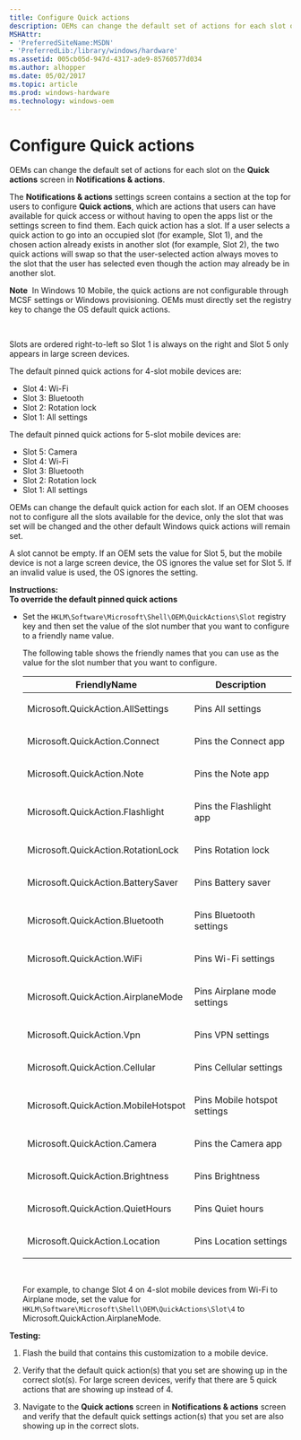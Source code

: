 ```yaml
---
title: Configure Quick actions
description: OEMs can change the default set of actions for each slot on the Quick actions screen in Notifications actions.
MSHAttr:
- 'PreferredSiteName:MSDN'
- 'PreferredLib:/library/windows/hardware'
ms.assetid: 005cb05d-947d-4317-ade9-85760577d034
ms.author: alhopper
ms.date: 05/02/2017
ms.topic: article
ms.prod: windows-hardware
ms.technology: windows-oem
---
```


# Configure Quick actions


OEMs can change the default set of actions for each slot on the **Quick actions** screen in **Notifications & actions**.

The **Notifications & actions** settings screen contains a section at the top for users to configure **Quick actions**, which are actions that users can have available for quick access or without having to open the apps list or the settings screen to find them. Each quick action has a slot. If a user selects a quick action to go into an occupied slot (for example, Slot 1), and the chosen action already exists in another slot (for example, Slot 2), the two quick actions will swap so that the user-selected action always moves to the slot that the user has selected even though the action may already be in another slot.

**Note**  In Windows 10 Mobile, the quick actions are not configurable through MCSF settings or Windows provisioning. OEMs must directly set the registry key to change the OS default quick actions.

 

Slots are ordered right-to-left so Slot 1 is always on the right and Slot 5 only appears in large screen devices.

The default pinned quick actions for 4-slot mobile devices are:

-   Slot 4: Wi-Fi
-   Slot 3: Bluetooth
-   Slot 2: Rotation lock
-   Slot 1: All settings

The default pinned quick actions for 5-slot mobile devices are:

-   Slot 5: Camera
-   Slot 4: Wi-Fi
-   Slot 3: Bluetooth
-   Slot 2: Rotation lock
-   Slot 1: All settings

OEMs can change the default quick action for each slot. If an OEM chooses not to configure all the slots available for the device, only the slot that was set will be changed and the other default Windows quick actions will remain set.

A slot cannot be empty. If an OEM sets the value for Slot 5, but the mobile device is not a large screen device, the OS ignores the value set for Slot 5. If an invalid value is used, the OS ignores the setting.

<a href="" id="instructions-"></a>**Instructions:**  
**To override the default pinned quick actions**

-   Set the `HKLM\Software\Microsoft\Shell\OEM\QuickActions\Slot` registry key and then set the value of the slot number that you want to configure to a friendly name value.

    The following table shows the friendly names that you can use as the value for the slot number that you want to configure.

    <table>
    <colgroup>
    <col width="50%" />
    <col width="50%" />
    </colgroup>
    <thead>
    <tr class="header">
    <th>FriendlyName</th>
    <th>Description</th>
    </tr>
    </thead>
    <tbody>
    <tr class="odd">
    <td><p>Microsoft.QuickAction.AllSettings</p></td>
    <td><p>Pins All settings</p></td>
    </tr>
    <tr class="even">
    <td><p>Microsoft.QuickAction.Connect</p></td>
    <td><p>Pins the Connect app</p></td>
    </tr>
    <tr class="odd">
    <td><p>Microsoft.QuickAction.Note</p></td>
    <td><p>Pins the Note app</p></td>
    </tr>
    <tr class="even">
    <td><p>Microsoft.QuickAction.Flashlight</p></td>
    <td><p>Pins the Flashlight app</p></td>
    </tr>
    <tr class="odd">
    <td><p>Microsoft.QuickAction.RotationLock</p></td>
    <td><p>Pins Rotation lock</p></td>
    </tr>
    <tr class="even">
    <td><p>Microsoft.QuickAction.BatterySaver</p></td>
    <td><p>Pins Battery saver</p></td>
    </tr>
    <tr class="odd">
    <td><p>Microsoft.QuickAction.Bluetooth</p></td>
    <td><p>Pins Bluetooth settings</p></td>
    </tr>
    <tr class="even">
    <td><p>Microsoft.QuickAction.WiFi</p></td>
    <td><p>Pins Wi-Fi settings</p></td>
    </tr>
    <tr class="odd">
    <td><p>Microsoft.QuickAction.AirplaneMode</p></td>
    <td><p>Pins Airplane mode settings</p></td>
    </tr>
    <tr class="even">
    <td><p>Microsoft.QuickAction.Vpn</p></td>
    <td><p>Pins VPN settings</p></td>
    </tr>
    <tr class="odd">
    <td><p>Microsoft.QuickAction.Cellular</p></td>
    <td><p>Pins Cellular settings</p></td>
    </tr>
    <tr class="even">
    <td><p>Microsoft.QuickAction.MobileHotspot</p></td>
    <td><p>Pins Mobile hotspot settings</p></td>
    </tr>
    <tr class="odd">
    <td><p>Microsoft.QuickAction.Camera</p></td>
    <td><p>Pins the Camera app</p></td>
    </tr>
    <tr class="even">
    <td><p>Microsoft.QuickAction.Brightness</p></td>
    <td><p>Pins Brightness</p></td>
    </tr>
    <tr class="odd">
    <td><p>Microsoft.QuickAction.QuietHours</p></td>
    <td><p>Pins Quiet hours</p></td>
    </tr>
    <tr class="even">
    <td><p>Microsoft.QuickAction.Location</p></td>
    <td><p>Pins Location settings</p></td>
    </tr>
    </tbody>
    </table>

     

    For example, to change Slot 4 on 4-slot mobile devices from Wi-Fi to Airplane mode, set the value for `HKLM\Software\Microsoft\Shell\OEM\QuickActions\Slot\4` to Microsoft.QuickAction.AirplaneMode.

<a href="" id="testing-"></a>**Testing:**  
1.  Flash the build that contains this customization to a mobile device.

2.  Verify that the default quick action(s) that you set are showing up in the correct slot(s). For large screen devices, verify that there are 5 quick actions that are showing up instead of 4.

3.  Navigate to the **Quick actions** screen in **Notifications & actions** screen and verify that the default quick settings action(s) that you set are also showing up in the correct slots.

 

 






